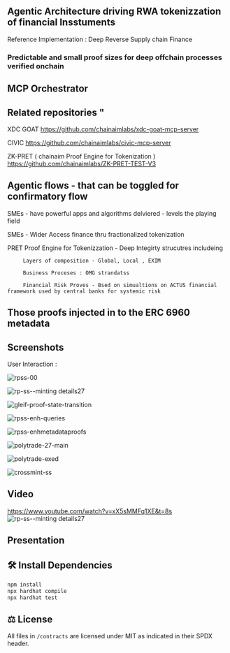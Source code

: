 
## Agentic Architecture driving RWA tokenizzation of financial Insstuments
Reference Implementation : Deep Reverse Supply chain Finance


### Predictable and small proof sizes for deep offchain processes verified onchain


## MCP Orchestrator 

## Related repositories "

XDC GOAT 
https://github.com/chainaimlabs/xdc-goat-mcp-server

CIVIC
https://github.com/chainaimlabs/civic-mcp-server


ZK-PRET ( chainaim Proof Engine for Tokenization ) 
https://github.com/chainaimlabs/ZK-PRET-TEST-V3


## Agentic flows - that can be toggled for confirmatory flow 
  SMEs - have powerful apps and algorithms delviered - levels the playing field 
  
  SMEs - Wider Access finance thru fractionalized tokenization 
  
  PRET Proof Engine for Tokenizzation - Deep Integirty strucutres includeing
  
         Layers of composition - Global, Local , EXIM 
  
         Business Proceses : OMG strandatss
         
         Financial Risk Proves - Bsed on simualtions on ACTUS financial framework used by central banks for systemic risk 
  


  ## Those  proofs injected in to the ERC 6960 metadata 






## Screenshots


User Interaction :

![rpss-00](https://github.com/user-attachments/assets/e28e58e2-ad00-45a4-94d0-d09684bea6f5)



![rp-ss--minting details27](https://github.com/user-attachments/assets/1cee230a-22e4-4faf-92e3-3b8db5900777)


![gleif-proof-state-transition](https://github.com/user-attachments/assets/312ad4b4-fd99-4442-82ba-12dcc09bec7c)


![rpss-enh-queries](https://github.com/user-attachments/assets/a571d8a0-bb3b-4df7-9e69-76380f6011f7)


![rpss-enhmetadataproofs](https://github.com/user-attachments/assets/97357283-ddbb-4230-86be-00172fd08cc0)




![polytrade-27-main](https://github.com/user-attachments/assets/b2d53eb5-49e4-4fd2-adcb-00ec9d725798)


![polytrade-exed](https://github.com/user-attachments/assets/9ec1572b-1679-4df6-aa58-c2966050199e)





![crossmint-ss](https://github.com/user-attachments/assets/76d2f041-ba68-4812-be9c-d35a6b1286f4)




 ## Video 

https://www.youtube.com/watch?v=xX5sMMFq1XE&t=8s
![rp-ss--minting details27](https://github.com/user-attachments/assets/269c06f2-6e24-401d-9260-3f0529a08d9c)


 ## Presentation 
 




## 🛠️ Install Dependencies

```bash
npm install
npx hardhat compile
npx hardhat test
```

## ⚖️ License

All files in `/contracts` are licensed under MIT as indicated in their SPDX header.
